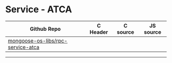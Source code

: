 # Service - ATCA
| Github Repo | C Header | C source  | JS source |
| ----------- | -------- | --------  | ----------------- |
| [mongoose-os-libs/rpc-service-atca](https://github.com/mongoose-os-libs/rpc-service-atca) | [](https://github.com/mongoose-os-libs/rpc-service-atca/tree/master/include/) | &nbsp;  | &nbsp;         |




 ----- 
